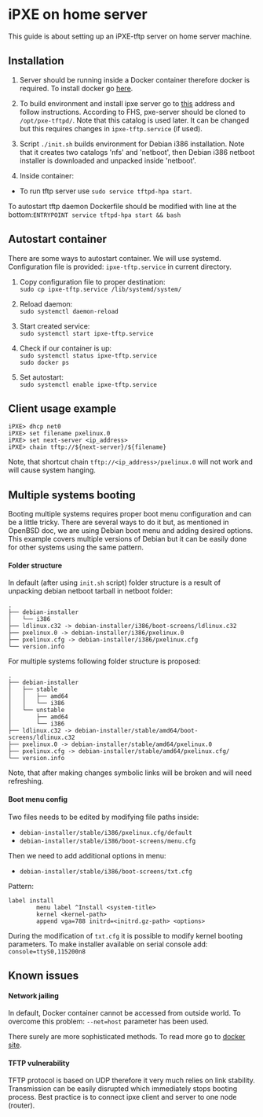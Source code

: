 # iPXE on home server #

This guide is about setting up an iPXE-tftp server on home server machine.

## Installation ##

1. Server should be running inside a Docker container therefore docker is
required. To install docker go [here](https://docs.docker.com/engine/installation/).

2. To build environment and install ipxe server go to [this](https://github.com/3mdeb/pxe-server)
address and follow instructions. According to FHS, pxe-server should be cloned
to `/opt/pxe-tftpd/`. Note that this catalog is used later. It can be changed
but this requires changes in `ipxe-tftp.service` (if used).

3. Script `./init.sh` builds environment for Debian i386 installation. Note that
it creates two catalogs 'nfs' and 'netboot', then Debian i386 netboot installer
is downloaded and unpacked inside 'netboot'.

4. Inside container:
 - To run tftp server use `sudo service tftpd-hpa start`.  

To autostart tftp daemon Dockerfile should be modified with line at the
bottom:`ENTRYPOINT service tftpd-hpa start && bash`

## Autostart container ##

There are some ways to autostart container. We will use systemd. Configuration
file is provided: `ipxe-tftp.service` in current directory.

1. Copy configuration file to proper destination:  
`sudo cp ipxe-tftp.service /lib/systemd/system/`

2. Reload daemon:  
`sudo systemctl daemon-reload`

3. Start created service:  
`sudo systemctl start ipxe-tftp.service`

4. Check if our container is up:  
`sudo systemctl status ipxe-tftp.service`  
`sudo docker ps`

5. Set autostart:  
`sudo systemctl enable ipxe-tftp.service`

## Client usage example ##
```
iPXE> dhcp net0  
iPXE> set filename pxelinux.0
iPXE> set next-server <ip_address>
iPXE> chain tftp://${next-server}/${filename}
```
Note, that shortcut chain `tftp://<ip_address>/pxelinux.0` will not work and
will cause system hanging.

## Multiple systems booting ##

Booting multiple systems requires proper boot menu configuration and can be a
little tricky. There are several ways to do it but, as mentioned in OpenBSD doc,
we are using Debian boot menu and adding desired options. This example covers
multiple versions of Debian but it can be easily done for other systems using
the same pattern.

#### Folder structure ####

In default (after using `init.sh` script) folder structure is a result of
unpacking debian netboot tarball in netboot folder:

```
.
├── debian-installer
│   └── i386
├── ldlinux.c32 -> debian-installer/i386/boot-screens/ldlinux.c32
├── pxelinux.0 -> debian-installer/i386/pxelinux.0
├── pxelinux.cfg -> debian-installer/i386/pxelinux.cfg
└── version.info
```
For multiple systems following folder structure is proposed:
```
.
├── debian-installer
│   ├── stable
│   │   ├── amd64
│   │   └── i386
│   └── unstable
│       ├── amd64
│       └── i386
├── ldlinux.c32 -> debian-installer/stable/amd64/boot-screens/ldlinux.c32
├── pxelinux.0 -> debian-installer/stable/amd64/pxelinux.0
├── pxelinux.cfg -> debian-installer/stable/amd64/pxelinux.cfg/
└── version.info
```
Note, that after making changes symbolic links will be broken and will
need refreshing.

#### Boot menu config ####

Two files needs to be edited by modifying file paths inside:
- `debian-installer/stable/i386/pxelinux.cfg/default`
- `debian-installer/stable/i386/boot-screens/menu.cfg`

Then we need to add additional options in menu:
- `debian-installer/stable/i386/boot-screens/txt.cfg`

Pattern:

```
label install
        menu label ^Install <system-title>
        kernel <kernel-path>
        append vga=788 initrd=<initrd.gz-path> <options>        
```

During the modification of `txt.cfg` it is possible to modify kernel booting
parameters. To make installer available on serial console add:
`console=ttyS0,115200n8`

## Known issues ##

#### Network jailing ####

In default, Docker container cannot be accessed from outside world. To overcome
this problem: `--net=host` parameter has been used.

There surely are more sophisticated methods. To read more go to [docker site](https://docs.docker.com/engine/userguide/networking/default_network/binding/).

#### TFTP vulnerability ####

TFTP protocol is based on UDP therefore it very much relies on link stability.
Transmission can be easily disrupted which immediately stops booting process.
Best practice is to connect ipxe client and server to one node (router).
